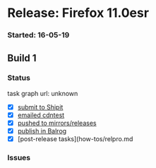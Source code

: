 # Release: Firefox 11.0esr

### Started: 16-05-19

## Build 1

### Status
task graph url: unknown

- [x] [submit to Shipit](https://wiki.mozilla.org/Release:Release_Automation_on_Mercurial:Starting_a_Release#Submit_to_Ship_It)
- [x] [emailed cdntest](how-tos/relpro.md)
- [x] [pushed to mirrors/releases](how-tos/relpro.md)
- [x] [publish in Balrog](how-tos/relpro.md)
- [x] [post-release tasks](how-tos/relpro.md

### Issues



